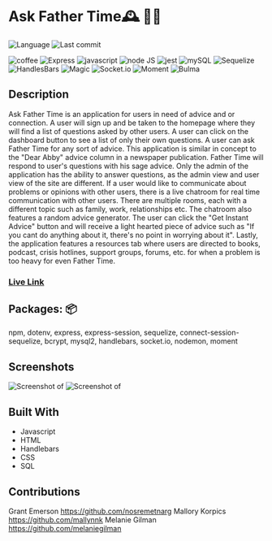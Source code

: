 # Ask Father Time🕰 👴🏻

![Language](https://img.shields.io/github/languages/top/nosremetnarg/askFatherTime)
![Last commit](https://img.shields.io/github/last-commit/nosremetnarg/askFatherTime)

![coffee](https://img.shields.io/badge/-coffee-red) ![Express](https://img.shields.io/badge/-Express.js-orange) ![javascript](https://img.shields.io/badge/-javascript-green) ![node JS](https://img.shields.io/badge/-nodeJS-yellowgreen) ![jest](https://img.shields.io/badge/-jest-yellow) ![mySQL](https://img.shields.io/badge/-MySQL-red) ![Sequelize](https://img.shields.io/badge/-Sequelize-blue) ![HandlesBars](https://img.shields.io/badge/-HandleBars-grey) ![Magic](https://img.shields.io/badge/-Magic-white) ![Socket.io](https://img.shields.io/badge/-Socket.io-yellow) ![Moment](https://img.shields.io/badge/-Moment-pink) ![Bulma](https://img.shields.io/badge/-Bulma-orange)

## Description
Ask Father Time is an application for users in need of advice and or connection.  A user will sign up and be taken to the homepage where they will find a list of questions asked by other users.  A user can click on the dashboard button to see a list of only their own questions.  A user can ask Father Time for any sort of advice.  This application is similar in concept to the "Dear Abby" advice column in a newspaper publication. Father Time will respond to user's questions with his sage advice. Only the admin of the application has the ability to answer questions, as the admin view and user view of the site are different.  If a user would like to communicate about problems or opinions with other users, there is a live chatroom for real time communication with other users.  There are multiple rooms, each with a different topic such as family, work, relationships etc.  The chatroom also features a random advice generator.  The user can click the "Get Instant Advice" button and will receive a light hearted piece of advice such as "If you cant do anything about it, there's no point in worrying about it".  Lastly, the application features a resources tab where users are directed to books, podcast, crisis hotlines, support groups, forums, etc. for when a problem is too heavy for even Father Time.  

### [Live Link](https://mighty-meadow-10557.herokuapp.com/) ###

## Packages: 📦
npm, dotenv, express, express-session, sequelize, connect-session-sequelize, bcrypt, mysql2, handlebars, socket.io, nodemon, moment

## Screenshots
 ![Screenshot of ]()
 ![Screenshot of ]()

## Built With
* Javascript
* HTML
* Handlebars
* CSS
* SQL

## Contributions
Grant Emerson https://github.com/nosremetnarg
Mallory Korpics https://github.com/mallynnk
Melanie Gilman https://github.com/melaniegilman



